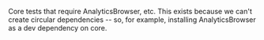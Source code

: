 Core tests that require AnalyticsBrowser, etc.
This exists because we can't create circular dependencies -- so, for example, installing AnalyticsBrowser as a dev dependency on core.